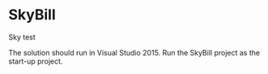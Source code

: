 # SkyBill
Sky test

The solution should run in Visual Studio 2015. Run the SkyBill project as the start-up project.
